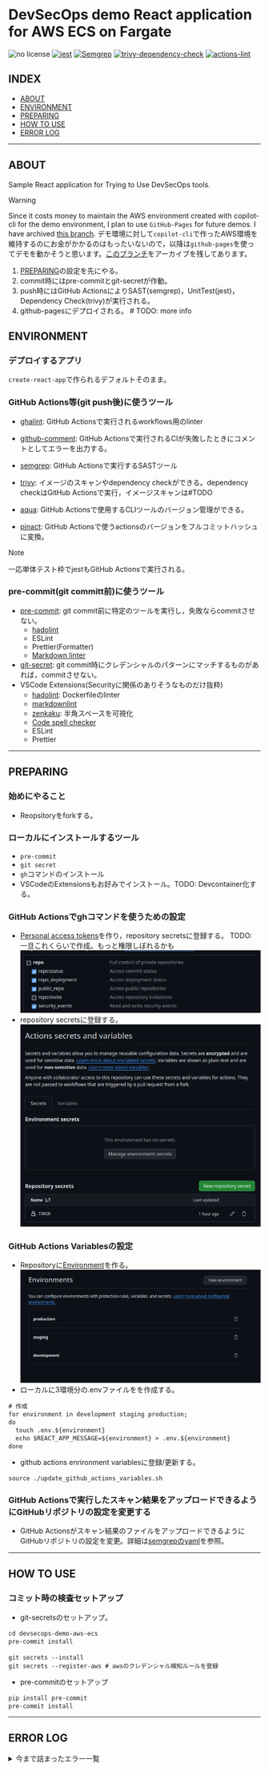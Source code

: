 # DevSecOps demo React application for AWS ECS on Fargate

![no license](https://img.shields.io/github/license/RyosukeDTomita/devsecops-demo-aws-ecs)
[![jest](https://github.com/RyosukeDTomita/devsecops-demo-aws-ecs/actions/workflows/react-jest.yaml/badge.svg)](https://github.com/RyosukeDTomita/devsecops-demo-aws-ecs/actions/workflows/react-jest.yaml)
[![Semgrep](https://github.com/RyosukeDTomita/devsecops-demo-aws-ecs/actions/workflows/react-semgrep.yaml/badge.svg)](https://github.com/RyosukeDTomita/devsecops-demo-aws-ecs/actions/workflows/react-semgrep.yaml)
[![trivy-dependency-check](https://github.com/RyosukeDTomita/devsecops-demo-aws-ecs/actions/workflows/react-dependency-check.yaml/badge.svg)](https://github.com/RyosukeDTomita/devsecops-demo-aws-ecs/actions/workflows/react-dependency-check.yaml)
[![actions-lint](https://github.com/RyosukeDTomita/devsecops-demo-aws-ecs/actions/workflows/actions-linter.yaml/badge.svg)](https://github.com/RyosukeDTomita/devsecops-demo-aws-ecs/actions/workflows/actions-linter.yaml)

## INDEX

- [ABOUT](#about)
- [ENVIRONMENT](#environment)
- [PREPARING](#preparing)
- [HOW TO USE](#how-to-use)
- [ERROR LOG](#error-log)

---

## ABOUT

Sample React application for Trying to Use DevSecOps tools.

> [!WARNING]
> Since it costs money to maintain the AWS environment created with copilot-cli for the demo environment, I plan to use `GitHub-Pages` for future demos. I have archived [this branch](https://github.com/RyosukeDTomita/devsecops-demo-aws-ecs).
> デモ環境に対して`copilot-cli`で作ったAWS環境を維持するのにお金がかかるのはもったいないので，以降は`github-pages`を使ってデモを動かそうと思います。[このブランチ](https://github.com/RyosukeDTomita/devsecops-demo-aws-ecs)をアーカイブを残してあります。

1. [PREPARING](#preparing)の設定を先にやる。
2. commit時にはpre-commitとgit-secretが作動。
3. push時にはGitHub ActionsによりSAST(semgrep)，UnitTest(jest)，Dependency Check(trivy)が実行される。
4. github-pagesにデプロイされる。 # TODO: more info

## ENVIRONMENT

### デプロイするアプリ

`create-react-app`で作られるデフォルトそのまま。

### GitHub Actions等(git push後)に使うツール

- [ghalint](./doc/tools_doc/ghalint.md): GitHub Actionsで実行されるworkflows用のlinter
- [github-comment](./doc/tools_doc/github-comment.md): GitHub Actionsで実行されるCIが失敗したときにコメントとしてエラーを出力する。
- [semgrep](./doc/tools_doc/semgrep.md): GitHub Actionsで実行するSASTツール
- [trivy](./doc/tools_doc/trivy.md): イメージのスキャンやdependency checkができる。dependency checkはGitHub Actionsで実行，イメージスキャンは#TODO

- [aqua](./doc/tools_doc/aqua.md): GitHub Actionsで使用するCLIツールのバージョン管理ができる。
- [pinact](./doc/tools_doc/pinact.md): GitHub Actionsで使うactionsのバージョンをフルコミットハッシュに変換。

> [!NOTE]
> 一応単体テスト枠でjestもGitHub Actionsで実行される。

### pre-commit(git committ前)に使うツール

- [pre-commit](./doc/tools_doc/pre-commit.md): git commit前に特定のツールを実行し，失敗ならcommitさせない。
  - [hadolint](./doc/tools_doc/hadolint.md)
  - ESLint
  - Prettier(Formatter)
  - [Markdown linter](./doc/tools_doc/markdown_tools.md)
- [git-secret](./doc/tools_doc/pre-commit.md): git commit時にクレデンシャルのパターンにマッチするものがあれば，commitさせない。
- VSCode Extensions(Securityに関係のありそうなものだけ抜粋)
  - [hadolint](https://marketplace.visualstudio.com/items?itemName=exiasr.hadolint): Dockerfileのlinter
  - [markdownlint](https://marketplace.visualstudio.com/items?itemName=DavidAnson.vscode-markdownlint)
  - [zenkaku](https://marketplace.visualstudio.com/items?itemName=mosapride.zenkaku): 半角スペースを可視化
  - [Code spell checker](https://marketplace.visualstudio.com/items?itemName=streetsidesoftware.code-spell-checker)
  - ESLint
  - Prettier

---

## PREPARING

### 始めにやること

- Reopsitoryをforkする。

### ローカルにインストールするツール

- `pre-commit`
- `git secret`
- `gh`コマンドのインストール
- VSCodeのExtensionsもお好みでインストール。TODO: Devcontainer化する。

### GitHub Actionsでghコマンドを使うための設定

- [Personal access tokens](https://github.com/settings/tokens)を作り，repository secretsに登録する。
TODO: 一旦これくらいで作成。もっと権限しぼれるかも
![personal acccess token例](./doc/fig/pat.png)
- repository secretsに登録する。
![Actions secrets and variables](./doc/fig/actions-secrets-set.png)

### GitHub Actions Variablesの設定

- Repositoryに[Environment](https://github.com/RyosukeDTomita/devsecops-demo-aws-ecs/settings/environments)を作る。
![Environment例](./doc/fig/github-environment.png)
- ローカルに3環境分の.envファイルをを作成する。

```shell
# 作成
for environment in development staging production;
do
  touch .env.${environment}
  echo $REACT_APP_MESSAGE=${environment} > .env.${environment}
done
```

- github actions enrironment variablesに登録/更新する。

```shell
source ./update_github_actions_variables.sh
```

### GitHub Actionsで実行したスキャン結果をアップロードできるようにGitHubリポジトリの設定を変更する

- GitHub Actionsがスキャン結果のファイルをアップロードできるようにGitHubリポジトリの設定を変更。詳細は[semgrepのyaml](./.github/workflows/react-semgrep.yaml)を参照。

---

## HOW TO USE

### コミット時の検査セットアップ

- git-secretsのセットアップ。

```shell
cd devsecops-demo-aws-ecs
pre-commit install

git secrets --install
git secrets --register-aws # awsのクレデンシャル検知ルールを登録
```

- pre-commitのセットアップ

```shell
pip install pre-commit
pre-commit install
```

---

## ERROR LOG

<details>
<summary>今まで詰まったエラー一覧</summary>
<div>
TODO
</div>
</details>
